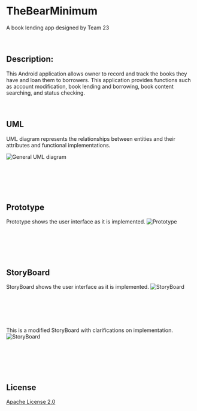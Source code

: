 # TheBearMinimum
A book lending app designed by Team 23<br /><br /><br />




## **Description**:

This Android application allows owner to record and track the books they have and loan them to borrowers. This application provides functions such as account modification, 
book lending and borrowing, book content searching, and status checking. <br /><br /><br />



## **UML**


UML diagram represents the relationships between entities and their attributes and functional implementations.

![General UML diagram](https://user-images.githubusercontent.com/58434423/98071801-c43cb900-1e21-11eb-946f-3a2d8d95da5c.png)
<br /><br /><br /><br /><br /><br />

## **Prototype**



Prototype shows the user interface as it is implemented.
![Prototype](https://user-images.githubusercontent.com/59704757/98313751-c45bc680-1f91-11eb-9e43-efb40ab46192.png)
<br /><br /><br /><br /><br /><br />

## **StoryBoard**



StoryBoard shows the user interface as it is implemented.
![StoryBoard](https://user-images.githubusercontent.com/59704757/98313784-d76e9680-1f91-11eb-99c9-9fea4e9b4faa.png)
<br /><br /><br /><br /><br /><br />

This is a modified StoryBoard with clarifications on implementation.
![StoryBoard](https://user-images.githubusercontent.com/60022442/98420460-794ebb80-2044-11eb-8823-58f86027cf5f.png)
<br /><br /><br /><br /><br /><br />


## License

[Apache License 2.0](https://choosealicense.com/licenses/apache-2.0/)
<br /><br /><br /><br /><br /><br />





